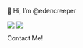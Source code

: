 👋 Hi, I’m @edencreeper

<img align="center" src="https://github-readme-stats.vercel.app/api?username=edencreeper&show_icons=true&theme=tokyonight">
<img align="center" src="https://github-readme-stats.vercel.app/api/top-langs/?username=edencreeper&theme=tokyonight">


Contact Me!

<!---
edencreeper/edencreeper is a ✨ special ✨ repository because its `README.md` (this file) appears on your GitHub profile.
You can click the Preview link to take a look at your changes.
--->
